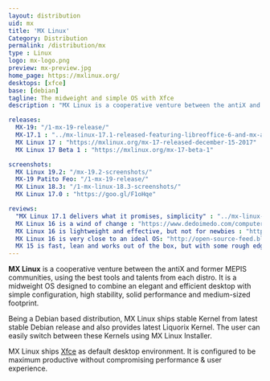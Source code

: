 ```yaml
---
layout: distribution
uid: mx
title: 'MX Linux'
Category: Distribution
permalink: /distribution/mx
type : Linux
logo: mx-logo.png
preview: mx-preview.jpg
home_page: https://mxlinux.org/
desktops: [xfce]
base: [debian]
tagline: The midweight and simple OS with Xfce
description : "MX Linux is a cooperative venture between the antiX and former MEPIS communities, using the best tools and talents from each distributions."

releases:
  MX-19: "/1-mx-19-release/"
  MX-17.1 : "../mx-linux-17.1-released-featuring-libreoffice-6-and-mx-apps-improvements/"
  MX Linux 17 : "https://mxlinux.org/mx-17-released-december-15-2017"
  MX Linux 17 Beta 1 : "https://mxlinux.org/mx-17-beta-1"

screenshots:
  MX Linux 19.2: "/mx-19.2-screenshots/"
  MX-19 Patito Feo: "/1-mx-19-release/"
  MX Linux 18.3: "/1-mx-linux-18.3-screenshots/"
  MX Linux 17.0 : "https://goo.gl/F1oHqe"

reviews:
  "MX Linux 17.1 delivers what it promises, simplicity" : "../mx-linux-17.1-is-a-success-in-delivering-a-simple-os/"
  MX Linux 16 is a wind of change : "https://www.dedoimedo.com/computers/mx-16.html"
  MX Linux 16 is lightweight and effective, but not for newbies : "http://distrowatch.com/weekly.php?issue=20170109#mx"
  MX Linux 16 is very close to an ideal OS: "http://open-source-feed.blogspot.com/2017/02/mx-linux-16-is-very-close-to-ideal.html"
  MX 15 is fast, lean and works out of the box, but with some rough edges : "https://www.dedoimedo.com/computers/mx-15.html"
---
```


**MX Linux** is a cooperative venture between the antiX and former MEPIS communities, using the best tools and talents from each distro. It is a midweight OS designed to combine an elegant and efficient desktop with simple configuration, high stability, solid performance and medium-sized footprint.

Being a Debian based distribution, MX Linux ships stable Kernel from latest stable Debian release and also provides latest Liquorix Kernel. The user can easily switch between these Kernels using MX Linux Installer.

MX Linux ships [Xfce](/desktop/xfce) as default desktop environment. It is configured to be maximum productive without compromising performance & user experience.